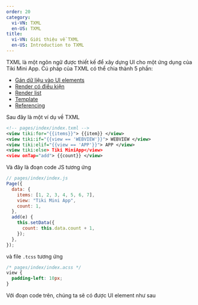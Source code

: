 ```yaml
---
order: 20
category:
  vi-VN: TXML
  en-US: TXML
title:
  vi-VN: Giới thiệu về TXML
  en-US: Introduction to TXML
---
```


TXML là một ngôn ngữ được thiết kế để xây dựng UI cho một ứng dụng của Tiki Mini App.
Cú pháp của TXML có thể chia thành 5 phần:

- [Gán dữ liệu vào UI elements](/docs/framework/txml/data-binding)
- [Render có điều kiện](/docs/framework/txml/conditional-rendering)
- [Render list](/docs/framework/txml/list-rendering)
- [Template](/docs/framework/txml/template)
- [Referencing](/docs/framework/txml/referencing)

Sau đây là một ví dụ về TXML

```xml
<!-- pages/index/index.txml -->
<view tiki:for="{{items}}"> {{item}} </view>
<view tiki:if="{{view == 'WEBVIEW'}}"> WEBVIEW </view>
<view tiki:elif="{{view == 'APP'}}"> APP </view>
<view tiki:else> Tiki MiniApp</view>
<view onTap="add"> {{count}} </view>
```

Và đây là đoạn code JS tương ứng

```js
// pages/index/index.js
Page({
  data: {
    items: [1, 2, 3, 4, 5, 6, 7],
    view: "Tiki Mini App",
    count: 1,
  },
  add(e) {
    this.setData({
      count: this.data.count + 1,
    });
  },
});
```

và file `.tcss` tương ứng

```css
/* pages/index/index.acss */
view {
  padding-left: 10px;
}
```

Với đoạn code trên, chúng ta sẽ có được UI element như sau
